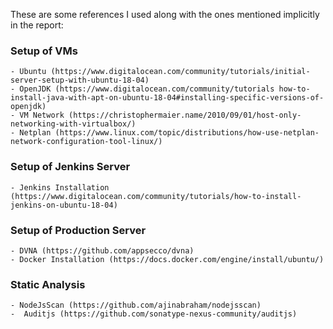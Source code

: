 These are some references I used along with the ones mentioned implicitly in the report:

### Setup of VMs

    - Ubuntu (https://www.digitalocean.com/community/tutorials/initial-server-setup-with-ubuntu-18-04)
    - OpenJDK (https://www.digitalocean.com/community/tutorials how-to-install-java-with-apt-on-ubuntu-18-04#installing-specific-versions-of-openjdk)
    - VM Network (https://christophermaier.name/2010/09/01/host-only-networking-with-virtualbox/)
    - Netplan (https://www.linux.com/topic/distributions/how-use-netplan-network-configuration-tool-linux/)

### Setup of Jenkins Server

    - Jenkins Installation (https://www.digitalocean.com/community/tutorials/how-to-install-jenkins-on-ubuntu-18-04)

### Setup of Production Server

    - DVNA (https://github.com/appsecco/dvna)
    - Docker Installation (https://docs.docker.com/engine/install/ubuntu/)

### Static Analysis

    - NodeJsScan (https://github.com/ajinabraham/nodejsscan)
    -  Auditjs (https://github.com/sonatype-nexus-community/auditjs)